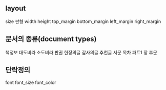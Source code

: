 
## layout

size 판형
width
height
top_margin
bottom_margin
left_margin
right_margin

## 문서의 종류(document types)
책정보
대도비라
소도비라
판권
헌정의글
감사의글
추천글
서문
목차
파트1
장
후문

## 단락정의
font
font_size
font_color
